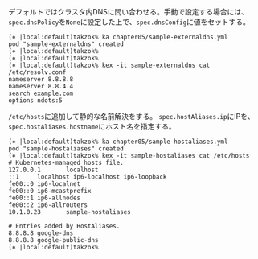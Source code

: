 デフォルトではクラスタ内DNSに問い合わせる。手動で設定する場合には、`spec.dnsPolicy`を`None`に設定した上で、`spec.dnsConfig`に値をセットする。
```shell
(⎈ |local:default)takzok% ka chapter05/sample-externaldns.yml
pod "sample-externaldns" created
(⎈ |local:default)takzok%
(⎈ |local:default)takzok%
(⎈ |local:default)takzok% kex -it sample-externaldns cat /etc/resolv.conf
nameserver 8.8.8.8
nameserver 8.8.4.4
search example.com
options ndots:5
```

`/etc/hosts`に追加して静的な名前解決をする。
`spec.hostAliases.ip`にIPを、`spec.hostAliases.hostname`にホスト名を指定する。
```shell
(⎈ |local:default)takzok% ka chapter05/sample-hostaliases.yml
pod "sample-hostaliases" created
(⎈ |local:default)takzok% kex -it sample-hostaliases cat /etc/hosts
# Kubernetes-managed hosts file.
127.0.0.1       localhost
::1     localhost ip6-localhost ip6-loopback
fe00::0 ip6-localnet
fe00::0 ip6-mcastprefix
fe00::1 ip6-allnodes
fe00::2 ip6-allrouters
10.1.0.23       sample-hostaliases

# Entries added by HostAliases.
8.8.8.8 google-dns
8.8.8.8 google-public-dns
(⎈ |local:default)takzok%
```